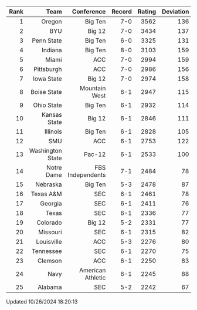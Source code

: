 | Rank  | Team                 | Conference           | Record   | Rating | Deviation |
| ---:  | ---:                 | ---:                 | ---:     | ---:   | ---:      |
| 1     | Oregon               | Big Ten              | 7-0      | 3562   | 136       |
| 2     | BYU                  | Big 12               | 7-0      | 3434   | 137       |
| 3     | Penn State           | Big Ten              | 6-0      | 3325   | 131       |
| 4     | Indiana              | Big Ten              | 8-0      | 3103   | 159       |
| 5     | Miami                | ACC                  | 7-0      | 2994   | 159       |
| 6     | Pittsburgh           | ACC                  | 7-0      | 2986   | 156       |
| 7     | Iowa State           | Big 12               | 7-0      | 2974   | 158       |
| 8     | Boise State          | Mountain West        | 6-1      | 2947   | 115       |
| 9     | Ohio State           | Big Ten              | 6-1      | 2932   | 114       |
| 10    | Kansas State         | Big 12               | 6-1      | 2846   | 111       |
| 11    | Illinois             | Big Ten              | 6-1      | 2828   | 105       |
| 12    | SMU                  | ACC                  | 6-1      | 2753   | 122       |
| 13    | Washington State     | Pac-12               | 6-1      | 2533   | 100       |
| 14    | Notre Dame           | FBS Independents     | 7-1      | 2484   | 78        |
| 15    | Nebraska             | Big Ten              | 5-3      | 2478   | 87        |
| 16    | Texas A&M            | SEC                  | 6-1      | 2461   | 78        |
| 17    | Georgia              | SEC                  | 6-1      | 2411   | 76        |
| 18    | Texas                | SEC                  | 6-1      | 2336   | 77        |
| 19    | Colorado             | Big 12               | 5-2      | 2331   | 77        |
| 20    | Missouri             | SEC                  | 6-1      | 2315   | 82        |
| 21    | Louisville           | ACC                  | 5-3      | 2276   | 80        |
| 22    | Tennessee            | SEC                  | 6-1      | 2270   | 75        |
| 23    | Clemson              | ACC                  | 6-1      | 2250   | 83        |
| 24    | Navy                 | American Athletic    | 6-1      | 2245   | 88        |
| 25    | Alabama              | SEC                  | 5-2      | 2242   | 67        |

Updated 10/26/2024 18:20:13
